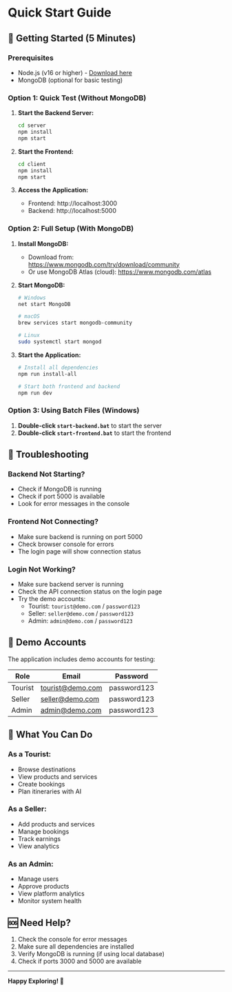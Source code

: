 # Quick Start Guide

## 🚀 Getting Started (5 Minutes)

### Prerequisites
- Node.js (v16 or higher) - [Download here](https://nodejs.org/)
- MongoDB (optional for basic testing)

### Option 1: Quick Test (Without MongoDB)

1. **Start the Backend Server:**
   ```bash
   cd server
   npm install
   npm start
   ```

2. **Start the Frontend:**
   ```bash
   cd client
   npm install
   npm start
   ```

3. **Access the Application:**
   - Frontend: http://localhost:3000
   - Backend: http://localhost:5000

### Option 2: Full Setup (With MongoDB)

1. **Install MongoDB:**
   - Download from: https://www.mongodb.com/try/download/community
   - Or use MongoDB Atlas (cloud): https://www.mongodb.com/atlas

2. **Start MongoDB:**
   ```bash
   # Windows
   net start MongoDB
   
   # macOS
   brew services start mongodb-community
   
   # Linux
   sudo systemctl start mongod
   ```

3. **Start the Application:**
   ```bash
   # Install all dependencies
   npm run install-all
   
   # Start both frontend and backend
   npm run dev
   ```

### Option 3: Using Batch Files (Windows)

1. **Double-click `start-backend.bat`** to start the server
2. **Double-click `start-frontend.bat`** to start the frontend

## 🔧 Troubleshooting

### Backend Not Starting?
- Check if MongoDB is running
- Check if port 5000 is available
- Look for error messages in the console

### Frontend Not Connecting?
- Make sure backend is running on port 5000
- Check browser console for errors
- The login page will show connection status

### Login Not Working?
- Make sure backend server is running
- Check the API connection status on the login page
- Try the demo accounts:
  - Tourist: `tourist@demo.com` / `password123`
  - Seller: `seller@demo.com` / `password123`
  - Admin: `admin@demo.com` / `password123`

## 📝 Demo Accounts

The application includes demo accounts for testing:

| Role | Email | Password |
|------|-------|----------|
| Tourist | tourist@demo.com | password123 |
| Seller | seller@demo.com | password123 |
| Admin | admin@demo.com | password123 |

## 🎯 What You Can Do

### As a Tourist:
- Browse destinations
- View products and services
- Create bookings
- Plan itineraries with AI

### As a Seller:
- Add products and services
- Manage bookings
- Track earnings
- View analytics

### As an Admin:
- Manage users
- Approve products
- View platform analytics
- Monitor system health

## 🆘 Need Help?

1. Check the console for error messages
2. Make sure all dependencies are installed
3. Verify MongoDB is running (if using local database)
4. Check if ports 3000 and 5000 are available

---

**Happy Exploring! 🎉**
